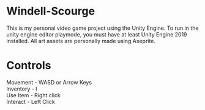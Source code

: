 # Windell-Scourge
 
This is my personal video game project using the Unity Engine. 
To run in the unity engine editor playmode, you must have at least Unity Engine 2019 installed. All art assets are personally made using Aseprite.

# Controls
Movement  -  WASD or Arrow Keys  <br />
Inventory -  I<br />
Use Item  -  Right click<br />
Interact  -  Left Click<br />
